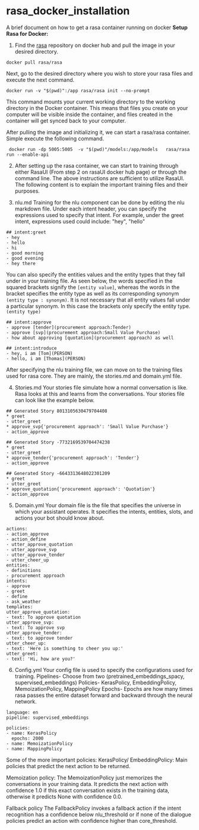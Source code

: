 # rasa_docker_installation
A brief document on how to get a rasa container running on docker
**Setup Rasa for Docker:**
1. Find the [rasa](https://hub.docker.com/r/rasa/rasa) repository on docker hub and pull the image in your desired directory. 

```docker pull rasa/rasa ```

Next, go to the desired directory where you wish to store your rasa files and execute the next command. 

```docker run -v "$(pwd)":/app rasa/rasa init --no-prompt```
 
This command mounts your current working directory to the working directory in the Docker container. This means that files you create on your computer will be visible inside the container, and files created in the container will get synced back to your computer.

After pulling the image and initializing it, we can start a rasa/rasa container. Simple execute the following command. 

``` docker run -dp 5005:5005  -v "$(pwd)"/models:/app/models   rasa/rasa run --enable-api```


2. After setting up the rasa container, we can start to training through either RasaUI (From step 2 on rasaUI docker hub page) or through the command line. The above instructions are sufficient to utilize RasaUI. The following content is to explain the important training files and their purposes.

3. nlu.md
Training for the nlu component can be done by editing the nlu markdown file. Under each intent header, you can specify the expressions used to specify that intent. For example, under the greet intent, expressions used could include: "hey", "hello"
```
## intent:greet
- hey
- hello
- hi
- good morning
- good evening
- hey there
```
   You can also specify the entities values and the entity types that they fall under in your training file. As seen below, the words specified in the squared brackets signify the `[entity value]`, whereas the words in the bracket specifies the entity type as well as its corresponding synonym `(entity type : synonym)`. It is not necessary that all entity values  fall under a particular synonym. In this case the brackets only specify the entity type. `(entity type)`
```
## intent:approve
- approve [tender](procurement approach:Tender)
- approve [svp](procurement approach:Small Value Purchase)
- how about approving [quotation](procurement approach) as well

## intent:introduce
- hey, i am [Tom](PERSON)
- hello, i am [Thomas](PERSON)
```

After specifying the nlu training file, we can move on to the training files used for rasa core. They are mainly, the stories.md and domain.yml file.

4. Stories.md
Your stories file simulate how a normal conversation is like. Rasa looks at this and learns from the conversations. Your stories file can look like the example below. 
```
## Generated Story 8013105630479704408
* greet
- utter_greet
* approve_svp{'procurement approach': 'Small Value Purchase'}
- action_approve

## Generated Story -7732169539704474238
* greet
- utter_greet
* approve_tender{'procurement approach': 'Tender'}
- action_approve

## Generated Story -6643313648022301209
* greet
- utter_greet
* approve_quotation{'procurement approach': 'Quotation'}
- action_approve
```

5. Domain.yml
Your domain file is the file that specifies the universe in which your assistant operates. It specifies the intents, entities, slots, and actions your bot should know about.

```
actions:
- action_approve
- action_define
- utter_approve_quotation
- utter_approve_svp
- utter_approve_tender
- utter_cheer_up
entities:
- definitions
- procurement approach
intents:
- approve
- greet
- define
- ask_weather
templates:
utter_approve_quotation:
- text: To approve quotation
utter_approve_svp:
- text: To approve svp
utter_approve_tender:
- text: to approve tender
utter_cheer_up:
- text: 'Here is something to cheer you up:'
utter_greet:
- text: 'Hi, how are you?'
```
6. Config.yml
Your config file is used to specify the configurations used for training. 
Pipelines- Choose from two (pretrained_embeddings_spacy, supervised_embeddings)
Policies- KerasPolicy, EmbeddingPolicy, MemoizationPolicy, MappingPolicy
Epochs- Epochs are how many times rasa passes the entire dataset forward and backward through the neural network.
```
language: en
pipeline: supervised_embeddings

policies:
- name: KerasPolicy
  epochs: 2000
- name: MemoizationPolicy
- name: MappingPolicy

```
Some of the more important policies:
KerasPolicy/ EmbeddingPolicy:
Main policies that predict the next action to be returned. 

Memoization policy:
The MemoizationPolicy just memorizes the conversations in your training data. It predicts the next action with confidence 1.0 if this exact conversation exists in the training data, otherwise it predicts None with confidence 0.0.

Fallback policy
The FallbackPolicy invokes a fallback action if the intent recognition has a confidence below nlu_threshold or if none of the dialogue policies predict an action with confidence higher than core_threshold.
